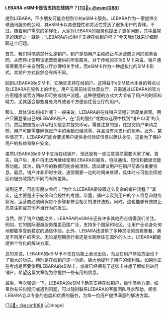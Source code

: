 **LEBARA eSIM卡是否支持在线销户？[[TG💪+ @esim1088](https://t.me/s/esim1088)]**

提到LEBARA，不少朋友可能会想到它的eSIM卡服务。LEBARA作为一家提供全球通讯服务的公司，其eSIM卡以其便捷性和灵活性受到了很多用户的青睐。不过，随着用户需求的多样化，大家对LEBARA的服务也提出了更多问题，其中最常见的话题之一就是：“LEBARA的eSIM卡支持在线销户吗？”今天我们就来详细聊聊这个问题。

首先，我们得搞清楚什么是销户。销户是指用户主动终止与运营商之间的服务合同，从而停止使用该运营商提供的所有服务。对于传统的实体SIM卡来说，销户通常需要用户亲自到营业厅办理相关手续，而eSIM卡作为一种虚拟化的SIM卡形式，其销户方式自然会有所不同。

回到LEBARA的eSIM卡，它确实支持在线销户。这得益于eSIM技术本身的特点以及LEBARA在服务上的优化。用户无需前往实体营业厅，只需通过LEBARA的官方应用程序或官方网站即可完成销户流程。这种便捷的方式大大节省了用户的时间和精力，尤其适合那些身处海外或者不方便前往营业厅的用户。

那么，具体该如何操作呢？一般来说，LEBARA的在线销户流程非常简单直观。用户只需登录自己的LEBARA账户，在“我的服务”或类似选项中找到“销户申请”的入口，然后按照提示填写相关信息并提交即可。需要注意的是，在提交销户申请之前，用户可能需要确保账户中的余额已经清零，并且没有未支付的账单。此外，某些情况下，LEBARA可能会要求用户提供身份验证信息以确认身份，这是为了保护用户的权益和账户安全。

虽然LEBARA的eSIM卡支持在线销户，但还是有一些注意事项需要大家了解。首先，销户后，用户将无法再继续使用LEBARA的服务，包括通话、短信和数据流量等功能。其次，销户后的数据可能会被清除，因此建议用户在销户前备份重要信息。最后，销户并非即时生效，通常需要一定的时间来处理，具体时长可能会因地区和服务政策的不同而有所差异。

说到这里，可能有朋友会问：“为什么LEBARA要设置这么复杂的销户流程？”其实，这主要是出于安全和合规性的考虑。毕竟，销户涉及到用户的个人信息和财务状况，运营商必须确保每个步骤都符合相关的法律法规。同时，这也能够有效防止恶意注销或其他不当行为的发生。

当然，除了销户功能之外，LEBARA的eSIM卡还有许多其他亮点值得我们关注。例如，它的国际漫游服务覆盖范围广泛，支持多个国家和地区，让用户无论身处何地都能享受到稳定的通信体验。此外，LEBARA还提供了多种灵活的资费套餐，满足不同用户的需求。无论是短期旅行者还是长期居住在国外的人士，LEBARA都能提供个性化的解决方案。

总的来说，LEBARA的eSIM卡不仅在功能上表现出色，而且在用户体验方面也下了很大的功夫。特别是在线销户这一功能，极大地提升了用户的便利性。如果你正在考虑是否要使用LEBARA的eSIM卡，或者已经拥有了这张卡并想了解如何进行销户，希望这篇文章能为你提供一些有用的信息。

最后，再次强调一下，LEBARA的eSIM卡确实支持在线销户，操作简单方便。如果你有任何疑问或遇到问题，可以随时联系LEBARA的客服团队寻求帮助。相信LEBARA会以专业的态度和优质的服务，为每一位用户提供满意的解决方案。

[[TG💪+ @esim1088](https://t.me/s/esim1088) ![Image](https://i.postimg.cc/4NQfJmqS/Snipaste-2025-05-13-00-14-12.png)]